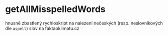 # getAllMisspelledWords
hnusně zbastlený rychloskript na nalezení nečeských (resp. neslovníkových dle `aspell`) slov na faktaoklimatu.cz
